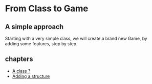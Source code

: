 # From Class to Game


## A simple approach

Starting with a very simple class, we will create a brand new Game, by adding some features, step by step.

## chapters

- [A class ?](chapters/01-a-class.md)
- [Adding a structure](chapters/02-addind-a-structure.md)

